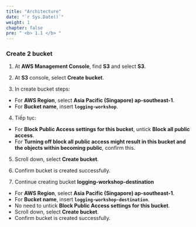 ```yaml
---
title: "Architecture"
date: "`r Sys.Date()`"
weight: 1
chapter: false
pre: " <b> 1.1 </b> "
---
```


### Create 2 bucket

1. At **AWS Management Console**, find **S3** and select **S3**.

2. At **S3** console, select **Create bucket**.

3. In create bucket steps:

- For **AWS Region**, select **Asia Pacific (Singapore) ap-southeast-1**.
- For **Bucket name**, insert **`logging-workshop`**.

4. Tiếp tục:

- For **Block Public Access settings for this bucket**, untick **Block all public access**.
- For **Turning off block all public access might result in this bucket and the objects within becoming public**, confirm this.

5. Scroll down, select **Create bucket**.

6. Confirm bucket is created successfully.

7. Continue creating bucket **logging-workshop-destination**

- For **AWS Region**, select **Asia Pacific (Singapore) ap-southeast-1**.
- For **Bucket name**, insert **`logging-workshop-destination`**.
- No need to untick **Block Public Access settings for this bucket**.
- Scroll down, select **Create bucket**.
- Confirm bucket is created successfully.
